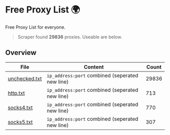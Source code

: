 
# Free Proxy List 🌍

Free Proxy List for everyone.
> Scraper found **29836** proxies. Useable are below.

## Overview

|File|Content|Count|
|----|-------|-----|
|[unchecked.txt](https://raw.githubusercontent.com/yemixzy/proxy-list/main/proxies/unchecked.txt)|`ip_address:port` combined (seperated new line)|29836|
|[http.txt](https://raw.githubusercontent.com/yemixzy/proxy-list/main/proxies/http.txt)|`ip_address:port` combined (seperated new line)|713|
|[socks4.txt](https://raw.githubusercontent.com/yemixzy/proxy-list/main/proxies/socks4.txt)|`ip_address:port` combined (seperated new line)|770|
|[socks5.txt](https://raw.githubusercontent.com/yemixzy/proxy-list/main/proxies/socks5.txt)|`ip_address:port` combined (seperated new line)|307|

